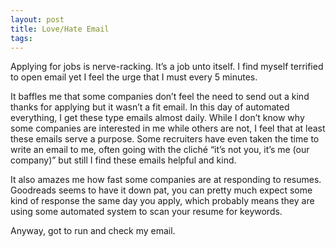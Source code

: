 ```yaml
---
layout: post
title: Love/Hate Email
tags: 
---
```

Applying for jobs is nerve-racking. It’s a job unto itself. I find myself terrified to open email yet I feel the urge that I must every 5 minutes.

It baffles me that some companies don’t feel the need to send out a kind thanks for applying but it wasn’t a fit email. In this day of automated everything, I get these type emails almost daily. While I don’t know why some companies are interested in me while others are not, I feel that at least these emails serve a purpose. Some recruiters have even taken the time to write an email to me, often going with the cliché “it’s not you, it’s me (our company)” but still I find these emails helpful and kind.

It also amazes me how fast some companies are at responding to resumes. Goodreads seems to have it down pat, you can pretty much expect some kind of response the same day you apply, which probably means they are using some automated system to scan your resume for keywords.

Anyway, got to run and check my email.
